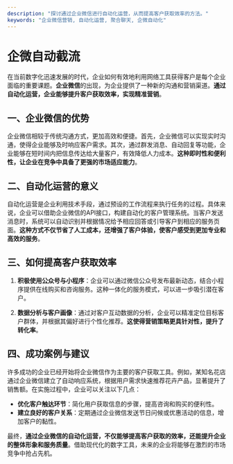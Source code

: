 ```yaml
---
description: "探讨通过企业微信进行自动化运营，从而提高客户获取效率的方法。"
keywords: "企业微信营销, 自动化运营, 聚合聊天, 企微自动化"
---
```

# 企微自动截流

在当前数字化迅速发展的时代，企业如何有效地利用网络工具获得客户是每个企业面临的重要课题。**企业微信**的出现，为企业提供了一种新的沟通和营销渠道。**通过自动化运营，企业能够提升客户获取效率，实现精准营销**。

## 一、企业微信的优势

企业微信相较于传统沟通方式，更加高效和便捷。首先，企业微信可以实现实时沟通，使得企业能够及时响应客户需求。其次，通过群发消息、自动回复等功能，企业能够在短时间内把信息传达给大量客户，有效降低人力成本。**这种即时性和便利性，让企业在竞争中具备了更强的市场适应能力**。

## 二、自动化运营的意义

自动化运营是企业利用技术手段，通过预设的工作流程来执行任务的过程。具体来说，企业可以借助企业微信的API接口，构建自动化的客户管理系统。当客户发送消息时，系统可以自动识别并根据情况给予相应回答或引导客户到相应的服务页面。**这种方式不仅节省了人工成本，还增强了客户体验，使客户感受到更加专业和高效的服务**。

## 三、如何提高客户获取效率

1. **积极使用公众号与小程序**：企业可以通过微信公众号发布最新动态，结合小程序提供在线购买和咨询服务。这种一体化的服务模式，可以进一步吸引潜在客户。
   
2. **数据分析与客户画像**：通过对客户互动数据的分析，企业可以精准定位目标客户群体，并根据其偏好进行个性化推荐。**这使得营销策略更具针对性，提升了转化率**。

## 四、成功案例与建议

许多成功的企业已经开始将企业微信作为主要的客户获取工具。例如，某知名花店通过企业微信建立了自动响应系统，根据用户需求快速推荐花卉产品，显著提升了销售额。在实施过程中，企业可以关注以下几点：

- **优化客户触达环节**：简化用户获取信息的步骤，提高咨询和购买的便利性。
- **建立良好的客户关系**：定期通过企业微信发送节日问候或优惠活动的信息，增加客户的黏性。

最终，**通过企业微信的自动化运营，不仅能够提高客户获取的效率，还能提升企业的整体形象和服务质量**。借助现代化的数字工具，未来的企业将能够在激烈的市场竞争中抢占先机。
